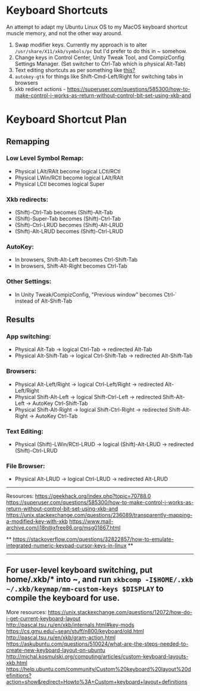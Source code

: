 # Keyboard Shortcuts
An attempt to adapt my Ubuntu Linux OS to my MacOS keyboard shortcut muscle memory, and not the other way around.

1. Swap modifier keys. Currently my approach is to alter `/usr/share/X11/xkb/symbols/pc` but I'd prefer to do this in ~ somehow.
2. Change keys in Control Center, Unity Tweak Tool, and CompizConfig Settings Manager. (Set switcher to Ctrl-Tab which is physical Alt-Tab)
3. Text editing shortcuts as per something like [this?](http://www.linuxproblem.org/art_17.html)
4. `autokey-gtk` for things like Shift-Cmd-Left/Right for switching tabs in browsers
5. xkb rediect actions - https://superuser.com/questions/585300/how-to-make-control-j-works-as-return-without-control-bit-set-using-xkb-and

# Keyboard Shortcut Plan

## Remapping

### Low Level Symbol Remap:
- Physical LAlt/RAlt become logical LCtl/RCtl
- Physical LWin/RCtl become logical LAlt/RAlt
- Physical LCtl becomes logical Super

### Xkb redirects:
- (Shift)-Ctrl-Tab becomes (Shift)-Alt-Tab
- (Shift)-Super-Tab becomes (Shift)-Ctrl-Tab
- (Shift)-Ctrl-LRUD becomes (Shift)-Alt-LRUD
- (Shift)-Alt-LRUD becomes (Shift)-Ctrl-LRUD

### AutoKey:
- In browsers, Shift-Alt-Left becomes Ctrl-Shift-Tab
- In browsers, Shift-Alt-Right becomes Ctrl-Tab

### Other Settings:
- In Unity Tweak/CompizConfig, "Previous window" becomes Ctrl-\` instead of Alt-Shift-Tab

## Results

### App switching:
- Physical Alt-Tab -> logical Ctrl-Tab -> redirected Alt-Tab
- Physical Alt-Shift-Tab -> logical Ctrl-Shift-Tab -> redirected Alt-Shift-Tab

### Browsers:
- Physical Alt-Left/Right -> logical Ctrl-Left/Right -> redirected Alt-Left/Right
- Physical Shift-Alt-Left -> logical Shift-Ctrl-Left -> redirected Shift-Alt-Left -> AutoKey Ctrl-Shift-Tab
- Physical Shift-Alt-Right -> logical Shift-Ctrl-Right -> redirected Shift-Alt-Right -> AutoKey Ctrl-Tab

### Text Editing:
- Physical (Shift)-LWin/RCtl-LRUD -> logical (Shift)-Alt-LRUD -> redirected (Shift)-Ctrl-LRUD

### File Browser:
- Physical Alt-LRUD -> logical Ctrl-LRUD -> redirected Alt-LRUD

-------

Resources:
https://geekhack.org/index.php?topic=70788.0
https://superuser.com/questions/585300/how-to-make-control-j-works-as-return-without-control-bit-set-using-xkb-and
https://unix.stackexchange.com/questions/236089/transparently-mapping-a-modified-key-with-xkb
https://www.mail-archive.com/i18n@xfree86.org/msg01867.html

** https://stackoverflow.com/questions/32822857/how-to-emulate-integrated-numeric-keypad-cursor-keys-in-linux **

--------
For user-level keyboard switching, put home/.xkb/\* into ~, and run `xkbcomp -I$HOME/.xkb ~/.xkb/keymap/mm-custom-keys $DISPLAY` to compile the keyboard for use.
--------

More resources:
https://unix.stackexchange.com/questions/12072/how-do-i-get-current-keyboard-layout
http://pascal.tsu.ru/en/xkb/internals.html#key-mods
https://cs.gmu.edu/~sean/stuff/n800/keyboard/old.html
http://pascal.tsu.ru/en/xkb/gram-action.html
https://askubuntu.com/questions/510024/what-are-the-steps-needed-to-create-new-keyboard-layout-on-ubuntu
http://michal.kosmulski.org/computing/articles/custom-keyboard-layouts-xkb.html
https://help.ubuntu.com/community/Custom%20keyboard%20layout%20definitions?action=show&redirect=Howto%3A+Custom+keyboard+layout+definitions
